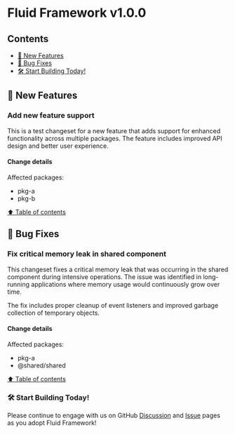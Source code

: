 <!-- THIS IS AN AUTOGENERATED FILE. DO NOT EDIT THIS FILE DIRECTLY. -->

# Fluid Framework v1.0.0

## Contents

- [🚀 New Features](#-new-features)
- [🐛 Bug Fixes](#-bug-fixes)
- [🛠️ Start Building Today!](#️-start-building-today)

## 🚀 New Features

### Add new feature support

This is a test changeset for a new feature that adds support for enhanced functionality across multiple packages. The feature includes improved API design and better user experience.

#### Change details

Affected packages:

- pkg-a
- pkg-b

[⬆️ Table of contents](#contents)

## 🐛 Bug Fixes

### Fix critical memory leak in shared component

This changeset fixes a critical memory leak that was occurring in the shared component during intensive operations. The issue was identified in long-running applications where memory usage would continuously grow over time.

The fix includes proper cleanup of event listeners and improved garbage collection of temporary objects.

#### Change details

Affected packages:

- pkg-a
- @shared/shared

[⬆️ Table of contents](#contents)

### 🛠️ Start Building Today!

Please continue to engage with us on GitHub [Discussion](https://github.com/microsoft/FluidFramework/discussions) and [Issue](https://github.com/microsoft/FluidFramework/issues) pages as you adopt Fluid Framework!